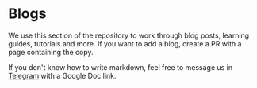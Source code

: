 # Blogs

We use this section of the repository to work through blog posts, learning guides, tutorials and more. If you want to add a blog, create a PR with a page containing the copy.

If you don't know how to write markdown, feel free to message us in [Telegram](https://t.me/+8rv-1I2gkmQ4ZmJh) with a Google Doc link.
